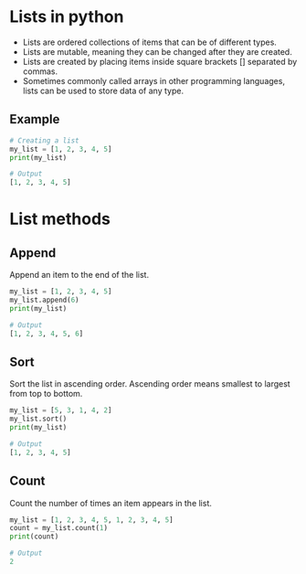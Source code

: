 # Lists in python

- Lists are ordered collections of items that can be of different types.
- Lists are mutable, meaning they can be changed after they are created.
- Lists are created by placing items inside square brackets [] separated by commas.
- Sometimes commonly called arrays in other programming languages, lists can be used to store data of any type.

## Example

```python
# Creating a list
my_list = [1, 2, 3, 4, 5]
print(my_list)
```

```python
# Output
[1, 2, 3, 4, 5]
```

# List methods

## Append

Append an item to the end of the list.

```python
my_list = [1, 2, 3, 4, 5]
my_list.append(6)
print(my_list)
```

```python
# Output
[1, 2, 3, 4, 5, 6]
```

## Sort

Sort the list in ascending order. Ascending order means smallest to largest from top to bottom.

```python
my_list = [5, 3, 1, 4, 2]
my_list.sort()
print(my_list)
```

```python
# Output
[1, 2, 3, 4, 5]
```

## Count

Count the number of times an item appears in the list.

```python
my_list = [1, 2, 3, 4, 5, 1, 2, 3, 4, 5]
count = my_list.count(1)
print(count)
```

```python
# Output
2

```
